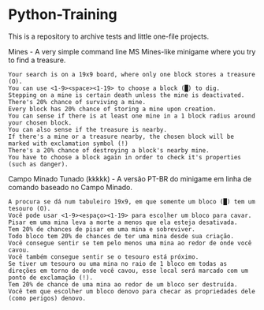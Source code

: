 # Python-Training
This is a repository to archive tests and little one-file projects.

Mines - A very simple command line MS Mines-like minigame where you try to find a treasure.

	Your search is on a 19x9 board, where only one block stores a treasure (O).
  	You can use <1-9><space><1-19> to choose a block (█) to dig.
  	Stepping on a mine is certain death unless the mine is deactivated.
  	There's 20% chance of surviving a mine.
  	Every block has 20% chance of storing a mine upon creation.
  	You can sense if there is at least one mine in a 1 block radius around your chosen block.
   	You can also sense if the treasure is nearby.
   	If there's a mine or a treasure nearby, the chosen block will be marked with exclamation symbol (!)
  	There's a 20% chance of destroying a block's nearby mine.
  	You have to choose a block again in order to check it's properties (such as danger).

   

Campo Minado Tunado (kkkkk) - A versão PT-BR do minigame em linha de comando baseado no Campo Minado.
	
 	A procura se dá num tabuleiro 19x9, em que somente um bloco (█) tem um tesouro (O).
  	Você pode usar <1-9><espaço><1-19> para escolher um bloco para cavar.
   	Pisar em uma mina leva a morte a menos que ela esteja desativada.
	Tem 20% de chances de pisar em uma mina e sobreviver.
 	Todo bloco tem 20% de chances de ter uma mina desde sua criação.
  	Você consegue sentir se tem pelo menos uma mina ao redor de onde você cavou.
   	Você também consegue sentir se o tesouro está próximo.
	Se tiver um tesouro ou uma mina no raio de 1 bloco em todas as direções em torno de onde você cavou, esse local será marcado com um ponto de exclamação (!).
 	Tem 20% de chance de uma mina ao redor de um bloco ser destruída.
 	Você tem que escolher um bloco denovo para checar as propriedades dele (como perigos) denovo.
  
